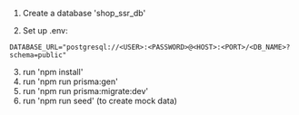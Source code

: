 
1. Create a database 'shop_ssr_db'

2. Set up .env:

```env
DATABASE_URL="postgresql://<USER>:<PASSWORD>@<HOST>:<PORT>/<DB_NAME>?schema=public"
```

3. run 'npm install'
4. run 'npm run prisma:gen'
5. run 'npm run prisma:migrate:dev' 
6. run 'npm run seed' (to create mock data)